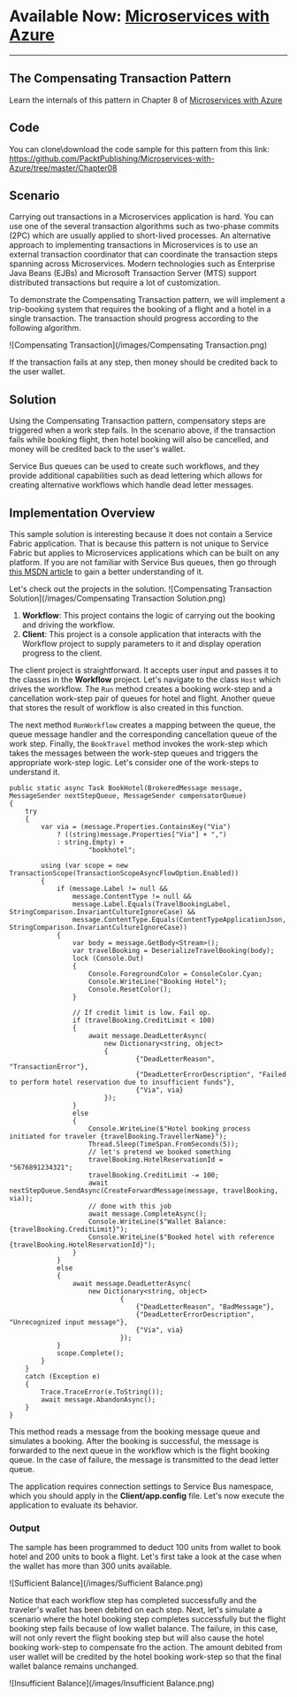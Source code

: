 # Available Now: [Microservices with Azure](https://www.packtpub.com/virtualization-and-cloud/microservices-azure)
---

## The Compensating Transaction Pattern
Learn the internals of this pattern in Chapter 8 of [Microservices with Azure](https://www.packtpub.com/virtualization-and-cloud/microservices-azure)

## Code
You can clone\download the code sample for this pattern from this link: https://github.com/PacktPublishing/Microservices-with-Azure/tree/master/Chapter08

## Scenario
Carrying out transactions in a Microservices application is hard. You can use one of the several transaction algorithms such as two-phase commits (2PC) which are usually applied to short-lived processes. An alternative approach to implementing transactions in Microservices is to use an external transaction coordinator that can coordinate the transaction steps spanning across Microservices. Modern technologies such as Enterprise Java Beans (EJBs) and Microsoft Transaction Server (MTS) support distributed transactions but require a lot of customization.

To demonstrate the Compensating Transaction pattern, we will implement a trip-booking system that requires the booking of a flight and a hotel in a single transaction. The transaction should progress according to the following algorithm.

![Compensating Transaction](/images/Compensating Transaction.png)

If the transaction fails at any step, then money should be credited back to the user wallet.

## Solution
Using the Compensating Transaction pattern, compensatory steps are triggered when a work step fails. In the scenario above, if the transaction fails while booking flight, then hotel booking will also be cancelled, and money will be credited back to the user's wallet.

Service Bus queues can be used to create such workflows, and they provide additional capabilities such as dead lettering which allows for creating alternative workflows which handle dead letter messages.

## Implementation Overview
This sample solution is interesting because it does not contain a Service Fabric application. That is because this pattern is not unique to Service Fabric but applies to Microservices applications which can be built on any platform. If you are not familiar with Service Bus queues, then go through [this MSDN article](https://docs.microsoft.com/en-us/azure/service-bus-messaging/service-bus-dotnet-get-started-with-queues) to gain a better understanding of it.

Let's check out the projects in the solution.
![Compensating Transaction Solution](/images/Compensating Transaction Solution.png)

1. **Workflow**: This project contains the logic of carrying out the booking and driving the workflow.
2. **Client**: This project is a console application that interacts with the Workflow project to supply parameters to it and display operation progress to the client.

The client project is straightforward. It accepts user input and passes it to the classes in the **Workflow** project. Let's navigate to the class `Host` which drives the workflow. The `Run` method creates a booking work-step and a cancellation work-step pair of queues for hotel and flight. Another queue that stores the result of workflow is also created in this function.

The next method `RunWorkflow` creates a mapping between the queue, the queue message handler and the corresponding cancellation queue of the work step. Finally, the `BookTravel` method invokes the work-step which takes the messages between the work-step queues and triggers the appropriate work-step logic. Let's consider one of the work-steps to understand it.

```
public static async Task BookHotel(BrokeredMessage message, MessageSender nextStepQueue, MessageSender compensatorQueue)
{
    try
    {
        var via = (message.Properties.ContainsKey("Via")
            ? ((string)message.Properties["Via"] + ",")
            : string.Empty) +
                    "bookhotel";

        using (var scope = new TransactionScope(TransactionScopeAsyncFlowOption.Enabled))
        {
            if (message.Label != null &&
                message.ContentType != null &&
                message.Label.Equals(TravelBookingLabel, StringComparison.InvariantCultureIgnoreCase) &&
                message.ContentType.Equals(ContentTypeApplicationJson, StringComparison.InvariantCultureIgnoreCase))
            {
                var body = message.GetBody<Stream>();
                var travelBooking = DeserializeTravelBooking(body);
                lock (Console.Out)
                {
                    Console.ForegroundColor = ConsoleColor.Cyan;
                    Console.WriteLine("Booking Hotel");
                    Console.ResetColor();
                }

                // If credit limit is low. Fail op.
                if (travelBooking.CreditLimit < 100)
                {
                    await message.DeadLetterAsync(
                        new Dictionary<string, object>
                        {
                                {"DeadLetterReason", "TransactionError"},
                                {"DeadLetterErrorDescription", "Failed to perform hotel reservation due to insufficient funds"},
                                {"Via", via}
                        });
                }
                else
                {
                    Console.WriteLine($"Hotel booking process initiated for traveler {travelBooking.TravellerName}");
                    Thread.Sleep(TimeSpan.FromSeconds(5));
                    // let's pretend we booked something
                    travelBooking.HotelReservationId = "5676891234321";
                    travelBooking.CreditLimit -= 100;
                    await nextStepQueue.SendAsync(CreateForwardMessage(message, travelBooking, via));
                    // done with this job
                    await message.CompleteAsync();
                    Console.WriteLine($"Wallet Balance: {travelBooking.CreditLimit}");
                    Console.WriteLine($"Booked hotel with reference {travelBooking.HotelReservationId}");
                }
            }
            else
            {
                await message.DeadLetterAsync(
                    new Dictionary<string, object>
                            {
                                {"DeadLetterReason", "BadMessage"},
                                {"DeadLetterErrorDescription", "Unrecognized input message"},
                                {"Via", via}
                            });
            }
            scope.Complete();
        }
    }
    catch (Exception e)
    {
        Trace.TraceError(e.ToString());
        await message.AbandonAsync();
    }
}
```
This method reads a message from the booking message queue and simulates a booking. After the booking is successful, the message is forwarded to the next queue in the workflow which is the flight booking queue. In the case of failure, the message is transmitted to the dead letter queue.

The application requires connection settings to Service Bus namespace, which you should apply in the **Client/app.config** file. Let's now execute the application to evaluate its behavior.

### Output
The sample has been programmed to deduct 100 units from wallet to book hotel and 200 units to book a flight. Let's first take a look at the case when the wallet has more than 300 units available.

![Sufficient Balance](/images/Sufficient Balance.png)

Notice that each workflow step has completed successfully and the traveler's wallet has been debited on each step. Next, let's simulate a scenario where the hotel booking step completes successfully but the flight booking step fails because of low wallet balance. The failure, in this case, will not only revert the flight booking step but will also cause the hotel booking work-step to compensate fro the action. The amount debited from user wallet will be credited by the hotel booking work-step so that the final wallet balance remains unchanged.

![Insufficient Balance](/images/Insufficient Balance.png)
